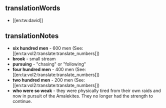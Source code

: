 ## translationWords

* [[en:tw:david]]

## translationNotes

* **six hundred men** - 600 men (See: [[en:ta:vol2:translate:translate_numbers]])
* **brook** - small stream
* **pursuing** - "chasing" or "following"
* **four hundred men** - 400 men (See: [[en:ta:vol2:translate:translate_numbers]])
* **two hundred men** - 200 men (See: [[en:ta:vol2:translate:translate_numbers]])
* **who were so weak** - they were physically tired from their own raids and now in pursuit of the Amalekites. They no longer had the strength to continue.

